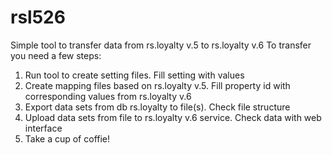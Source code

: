 # rsl526
Simple tool to transfer data from rs.loyalty v.5 to rs.loyalty v.6
To transfer you need a few steps:
1) Run tool to create setting files. Fill setting with values
2) Create mapping files based on rs.loyalty v.5. Fill property id with corresponding values from rs.loyalty v.6
3) Export data sets from db rs.loyalty to file(s). Check file structure
4) Upload data sets from file to rs.loyalty v.6 service. Check data with web interface
5) Take a cup of coffie!
